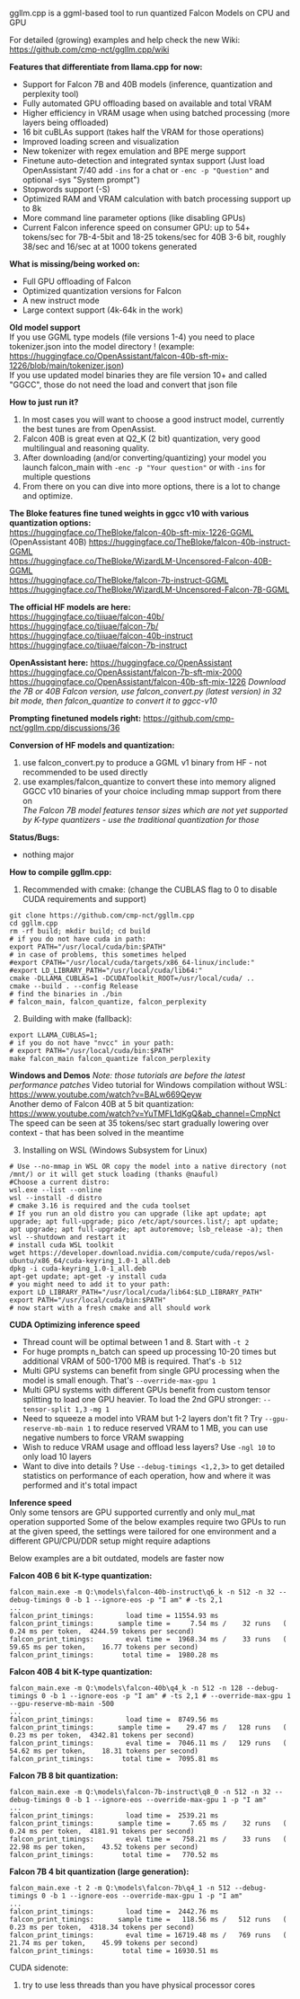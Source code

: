 ggllm.cpp is a ggml-based tool to run quantized Falcon Models on CPU and GPU

For detailed (growing) examples and help check the new Wiki:   
https://github.com/cmp-nct/ggllm.cpp/wiki  

**Features that differentiate from llama.cpp for now:**
- Support for Falcon 7B and 40B models (inference, quantization and perplexity tool)
- Fully automated GPU offloading based on available and total VRAM
- Higher efficiency in VRAM usage when using batched processing (more layers being offloaded)
- 16 bit cuBLAs support (takes half the VRAM for those operations)
- Improved loading screen and visualization
- New tokenizer with regex emulation and BPE merge support
- Finetune auto-detection and integrated syntax support (Just load OpenAssistant 7/40 add `-ins` for a chat or `-enc -p "Question"` and optional -sys "System prompt")
- Stopwords support (-S)
- Optimized RAM and VRAM calculation with batch processing support up to 8k
- More command line parameter options (like disabling GPUs)
- Current Falcon inference speed on consumer GPU: up to 54+ tokens/sec for 7B-4-5bit and 18-25 tokens/sec for 40B 3-6 bit, roughly 38/sec and 16/sec at at 1000 tokens generated
  
**What is missing/being worked on:**
- Full GPU offloading of Falcon
- Optimized quantization versions for Falcon
- A new instruct mode
- Large context support (4k-64k in the work)

**Old model support**  
If you use GGML type models (file versions 1-4) you need to place tokenizer.json into the model directory ! (example: https://huggingface.co/OpenAssistant/falcon-40b-sft-mix-1226/blob/main/tokenizer.json)  
If you use updated model binaries they are file version 10+ and called "GGCC", those do not need the load and convert that json file  

**How to just run it?**
1) In most cases you will want to choose a good instruct model, currently the best tunes are from OpenAssist.  
2) Falcon 40B is great even at Q2_K (2 bit) quantization, very good multilingual and reasoning quality.
3) After downloading (and/or converting/quantizing) your model you launch falcon_main with `-enc -p "Your question"` or with `-ins` for multiple questions
4) From there on you can dive into more options, there is a lot to change and optimize.

**The Bloke features fine tuned weights in ggcc v10 with various quantization options:**  
https://huggingface.co/TheBloke/falcon-40b-sft-mix-1226-GGML (OpenAssistant 40B)
https://huggingface.co/TheBloke/falcon-40b-instruct-GGML  
https://huggingface.co/TheBloke/WizardLM-Uncensored-Falcon-40B-GGML  
https://huggingface.co/TheBloke/falcon-7b-instruct-GGML  
https://huggingface.co/TheBloke/WizardLM-Uncensored-Falcon-7B-GGML  
  
**The official HF models are here:**  
https://huggingface.co/tiiuae/falcon-40b/  
https://huggingface.co/tiiuae/falcon-7b/  
https://huggingface.co/tiiuae/falcon-40b-instruct  
https://huggingface.co/tiiuae/falcon-7b-instruct  

**OpenAssistant here:**
https://huggingface.co/OpenAssistant
https://huggingface.co/OpenAssistant/falcon-7b-sft-mix-2000
https://huggingface.co/OpenAssistant/falcon-40b-sft-mix-1226
_Download the 7B or 40B Falcon version, use falcon_convert.py (latest version) in 32 bit mode, then falcon_quantize to convert it to ggcc-v10_

**Prompting finetuned models right:**
https://github.com/cmp-nct/ggllm.cpp/discussions/36

**Conversion of HF models and quantization:**
1) use falcon_convert.py to produce a GGML v1 binary from HF - not recommended to be used directly
2) use examples/falcon_quantize to convert these into memory aligned GGCC v10 binaries of your choice including mmap support from there on  
_The Falcon 7B model features tensor sizes which are not yet supported by K-type quantizers - use the traditional quantization for those_  
  
**Status/Bugs:**  
- nothing major
  
**How to compile ggllm.cpp:**
1) Recommended with cmake: (change the CUBLAS flag to 0 to disable CUDA requirements and support)
```
git clone https://github.com/cmp-nct/ggllm.cpp
cd ggllm.cpp
rm -rf build; mkdir build; cd build
# if you do not have cuda in path:
export PATH="/usr/local/cuda/bin:$PATH"
# in case of problems, this sometimes helped
#export CPATH="/usr/local/cuda/targets/x86_64-linux/include:"
#export LD_LIBRARY_PATH="/usr/local/cuda/lib64:"
cmake -DLLAMA_CUBLAS=1 -DCUDAToolkit_ROOT=/usr/local/cuda/ ..  
cmake --build . --config Release
# find the binaries in ./bin
# falcon_main, falcon_quantize, falcon_perplexity
```
2) Building with make (fallback):
```
export LLAMA_CUBLAS=1;
# if you do not have "nvcc" in your path:
# export PATH="/usr/local/cuda/bin:$PATH"
make falcon_main falcon_quantize falcon_perplexity
```

**Windows and Demos**
_Note: those tutorials are before the latest performance patches_
Video tutorial for Windows compilation without WSL:  
https://www.youtube.com/watch?v=BALw669Qeyw     
Another demo of Falcon 40B at 5 bit quantization:  
https://www.youtube.com/watch?v=YuTMFL1dKgQ&ab_channel=CmpNct   
The speed can be seen at 35 tokens/sec start gradually lowering over context - that has been solved in the meantime

3) Installing on WSL (Windows Subsystem for Linux)
```
# Use --no-mmap in WSL OR copy the model into a native directory (not /mnt/) or it will get stuck loading (thanks @nauful)
#Choose a current distro:
wsl.exe --list --online
wsl --install -d distro
# cmake 3.16 is required and the cuda toolset
# If you run an old distro you can upgrade (like apt update; apt upgrade; apt full-upgrade; pico /etc/apt/sources.list/; apt update; apt upgrade; apt full-upgrade; apt autoremove; lsb_release -a); then wsl --shutdown and restart it
# install cuda WSL toolkit
wget https://developer.download.nvidia.com/compute/cuda/repos/wsl-ubuntu/x86_64/cuda-keyring_1.0-1_all.deb
dpkg -i cuda-keyring_1.0-1_all.deb
apt-get update; apt-get -y install cuda
# you might need to add it to your path:
export LD_LIBRARY_PATH="/usr/local/cuda/lib64:$LD_LIBRARY_PATH"
export PATH="/usr/local/cuda/bin:$PATH"
# now start with a fresh cmake and all should work 
```

**CUDA Optimizing inference speed**
- Thread count will be optimal between 1 and 8. Start with `-t 2` 
- For huge prompts n_batch can speed up processing 10-20 times but additional VRAM of 500-1700 MB is required. That's `-b 512` 
- Multi GPU systems can benefit from single GPU processing when the model is small enough. That's `--override-max-gpu 1`  
- Multi GPU systems with different GPUs benefit from custom tensor splitting to load one GPU heavier. To load the 2nd GPU stronger: `--tensor-split 1,3` `-mg 1`
- Need to squeeze a model into VRAM but 1-2 layers don't fit ? Try `--gpu-reserve-mb-main 1` to reduce reserved VRAM to 1 MB, you can use negative numbers to force VRAM swapping
- Wish to reduce VRAM usage and offload less layers? Use `-ngl 10` to only load 10 layers
- Want to dive into details ? Use `--debug-timings <1,2,3>` to get detailed statistics on performance of each operation, how and where it was performed and it's total impact

   
**Inference speed**  
Only some tensors are GPU supported currently and only mul_mat operation supported
Some of the below examples require two GPUs to run at the given speed, the settings were tailored for one environment and a different GPU/CPU/DDR setup might require adaptions  

Below examples are a bit outdated, models are faster now  

**Falcon 40B 6 bit K-type quantization:**
```
falcon_main.exe -m Q:\models\falcon-40b-instruct\q6_k -n 512 -n 32 --debug-timings 0 -b 1 --ignore-eos -p "I am" # -ts 2,1
...
falcon_print_timings:        load time = 11554.93 ms
falcon_print_timings:      sample time =     7.54 ms /    32 runs   (    0.24 ms per token,  4244.59 tokens per second)
falcon_print_timings:        eval time =  1968.34 ms /    33 runs   (   59.65 ms per token,    16.77 tokens per second)
falcon_print_timings:       total time =  1980.28 ms
```

**Falcon 40B 4 bit K-type quantization:**
```
falcon_main.exe -m Q:\models\falcon-40b\q4_k -n 512 -n 128 --debug-timings 0 -b 1 --ignore-eos -p "I am" # -ts 2,1 # --override-max-gpu 1 --gpu-reserve-mb-main -500
...
falcon_print_timings:        load time =  8749.56 ms
falcon_print_timings:      sample time =    29.47 ms /   128 runs   (    0.23 ms per token,  4342.81 tokens per second)
falcon_print_timings:        eval time =  7046.11 ms /   129 runs   (   54.62 ms per token,    18.31 tokens per second)
falcon_print_timings:       total time =  7095.81 ms
```


**Falcon 7B 8 bit quantization:**
```
falcon_main.exe -m Q:\models\falcon-7b-instruct\q8_0 -n 512 -n 32 --debug-timings 0 -b 1 --ignore-eos --override-max-gpu 1 -p "I am"
...
falcon_print_timings:        load time =  2539.21 ms
falcon_print_timings:      sample time =     7.65 ms /    32 runs   (    0.24 ms per token,  4181.91 tokens per second)
falcon_print_timings:        eval time =   758.21 ms /    33 runs   (   22.98 ms per token,    43.52 tokens per second)
falcon_print_timings:       total time =   770.52 ms
```

**Falcon 7B 4 bit quantization (large generation):**
```
falcon_main.exe -t 2 -m Q:\models\falcon-7b\q4_1 -n 512 --debug-timings 0 -b 1 --ignore-eos --override-max-gpu 1 -p "I am"
...
falcon_print_timings:        load time =  2442.76 ms
falcon_print_timings:      sample time =   118.56 ms /   512 runs   (    0.23 ms per token,  4318.34 tokens per second)
falcon_print_timings:        eval time = 16719.48 ms /   769 runs   (   21.74 ms per token,    45.99 tokens per second)
falcon_print_timings:       total time = 16930.51 ms
```

CUDA sidenote:  
1) try to use less threads than you have physical processor cores 

